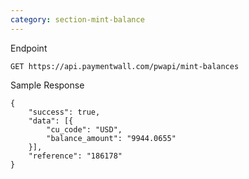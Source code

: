 ```yaml
---
category: section-mint-balance
---
```


Endpoint
```
GET https://api.paymentwall.com/pwapi/mint-balances
```

Sample Response

```
{
	"success": true,
	"data": [{
		"cu_code": "USD",
		"balance_amount": "9944.0655"
	}],
	"reference": "186178"
}
```